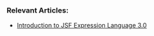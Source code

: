 ### Relevant Articles:
- [Introduction to JSF Expression Language 3.0](http://www.baeldung.com/jsf-expression-language-el-3)
